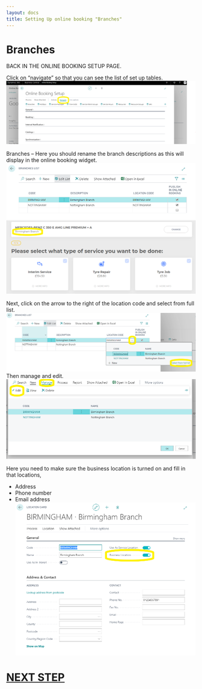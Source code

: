 ```yaml
---
layout: docs
title: Setting Up online booking "Branches"
---
```

# Branches 
BACK IN THE ONLINE BOOKING SETUP PAGE.

Click on “navigate” so that you can see the list of set up tables.
![](media/garagehive-onlinebooking-5.png)

Branches – Here you should rename the branch descriptions as this will display in the online booking widget.
![](media/garagehive-onlinebooking-6.png)
![](media/garagehive-onlinebooking-7.png)

Next, click on the arrow to the right of the location code and select from full list.
![](media/garagehive-onlinebooking-8.png)
Then manage and edit.
![](media/garagehive-onlinebooking-9.png)

Here you need to make sure the business location is turned on and fill in that locations,
* Address
* Phone number
* Email address
![](media/garagehive-onlinebooking-10.png)
 
# [NEXT STEP](https://docs.garagehive.co.uk/docs/garagehive-onlinebooking-holidays.html)